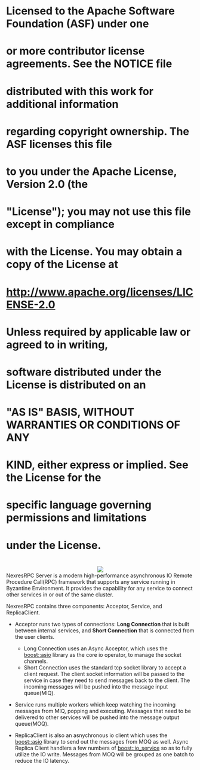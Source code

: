 #
# Licensed to the Apache Software Foundation (ASF) under one
# or more contributor license agreements.  See the NOTICE file
# distributed with this work for additional information
# regarding copyright ownership.  The ASF licenses this file
# to you under the Apache License, Version 2.0 (the
# "License"); you may not use this file except in compliance
# with the License.  You may obtain a copy of the License at
#
#  http://www.apache.org/licenses/LICENSE-2.0
#
# Unless required by applicable law or agreed to in writing,
# software distributed under the License is distributed on an
# "AS IS" BASIS, WITHOUT WARRANTIES OR CONDITIONS OF ANY
# KIND, either express or implied.  See the License for the
# specific language governing permissions and limitations
# under the License.
# 

<div align=center><img src=https://docs.google.com/drawings/d/e/2PACX-1vSkTj4ZujX3NOS18gt_xzX6hqobVCDRnpbbVUsWeV7L1-s4xF2Pg8NsFKLGQl---LsE9TzMQUseOtPU/pub?w=990&h=700#NexresRPC>
</div>
NexresRPC Server is a modern high-performance asynchronous IO Remote Procedure Call(RPC) framework that supports any service running in Byzantine Environment. 
It provides the capability for any service to connect other services in or out of the same cluster. 

NexresRPC contains three components: Acceptor, Service, and ReplicaClient.

* Acceptor runs two types of connections: **Long Connection** that is built between internal services, and **Short Connection** that is connected from the user clients. 
    * Long Connection uses an Async Acceptor, which uses the [boost::asio](https://www.boost.org/doc/libs/1_79_0/doc/html/boost_asio.html) library as the core io operator, to manage the socket channels. 
    * Short Connection uses the standard tcp socket library to accept a client request. The client socket information will be passed to the service in case 
they need to send messages back to the client. The incoming messages will be pushed into the message input queue(MIQ). 

* Service runs multiple workers which keep watching the incoming messages from MIQ, popping and executing. Messages that need to be 
delivered to other services will be pushed into the message output queue(MOQ).

* ReplicaClient is also an asnychronous io client which uses the [boost::asio](https://www.boost.org/doc/libs/1_79_0/doc/html/boost_asio.html) library to send out the messages from MOQ as well. Async Replica Client handlers a few 
numbers of [boost::io_service](https://www.boost.org/doc/libs/1_66_0/doc/html/boost_asio/reference/io_service.html) so as to fully utilize the IO write. Messages from MOQ will be grouped as one batch to reduce the IO latency.
